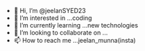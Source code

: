 - 👋 Hi, I’m @jeelanSYED23
- 👀 I’m interested in ...coding
- 🌱 I’m currently learning ...new technologies 
- 💞️ I’m looking to collaborate on ...
- 📫 How to reach me ...jeelan_munna(insta) 

<!---
jeelanSYED23/jeelanSYED23 is a ✨ special ✨ repository because its `README.md` (this file) appears on your GitHub profile.
You can click the Preview link to take a look at your changes.
--->
